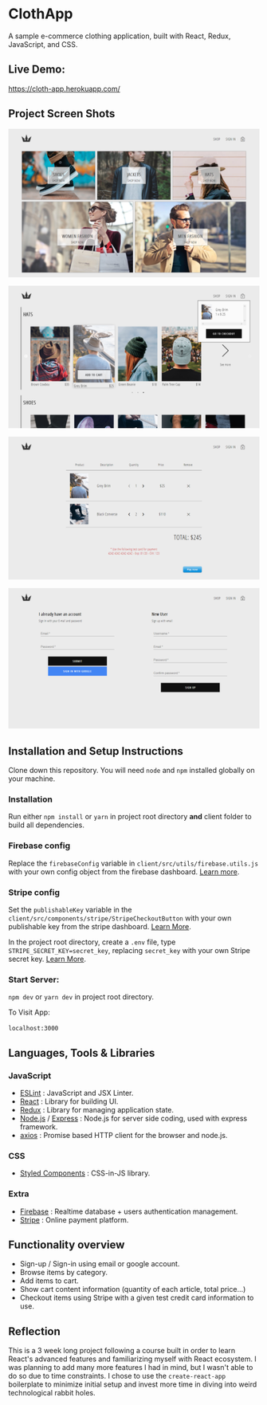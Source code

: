 # ClothApp

A sample e-commerce clothing application, built with React, Redux, JavaScript, and CSS.

## Live Demo:

https://cloth-app.herokuapp.com/

## Project Screen Shots

![Home Page](Screenshots/012d664f.png)

![Shop Page](Screenshots/1f2967af.png)

![Checkout Page](Screenshots/69486e17.png)

![Authentication Page](Screenshots/d1f17093.png)

## Installation and Setup Instructions

Clone down this repository. You will need `node` and `npm` installed globally on your machine.  

### Installation

Run either `npm install` or `yarn` in project root directory **and** client folder to build all dependencies.

### Firebase config

Replace the `firebaseConfig` variable in `client/src/utils/firebase.utils.js` with your own config object from the 
firebase dashboard. [Learn more](https://support.google.com/firebase/answer/7015592?hl=en).

### Stripe config

Set the `publishableKey` variable in the `client/src/components/stripe/StripeCheckoutButton` with your own publishable 
key from the stripe dashboard. [Learn More](https://stripe.com/docs/keys).

In the project root directory, create a `.env` file, type `STRIPE_SECRET_KEY=secret_key`, replacing `secret_key` with
 your own Stripe secret key. [Learn More](https://stripe.com/docs/keys).

### Start Server:

`npm dev` or `yarn dev` in project root directory.

To Visit App:

`localhost:3000`

## Languages, Tools & Libraries

### JavaScript

- [ESLint](https://eslint.org) : JavaScript and JSX Linter.
- [React](https://reactjs.org) : Library for building UI.
- [Redux](https://redux.js.org) : Library for managing application state.
- [Node.js](https://nodejs.org) / [Express](https://expressjs.com) : Node.js for server side coding, used with 
express framework.
- [axios](https://github.com/axios/axios) : Promise based HTTP client for the browser and node.js.

### CSS

- [Styled Components](https://www.styled-components.com) : CSS-in-JS library.

### Extra

- [Firebase](https://firebase.google.com/) : Realtime database + users authentication management.
- [Stripe](https://stripe.com/) : Online payment platform.

## Functionality overview

- Sign-up / Sign-in using email or google account.
- Browse items by category.
- Add items to cart.
- Show cart content information (quantity of each article, total price...)
- Checkout items using Stripe with a given test credit card information to use.

## Reflection

This is a 3 week long project following a course built in order to learn React's advanced features and familiarizing 
myself 
with React ecosystem.
I was planning to add many more features I had in mind, but I wasn't able to do so due to time constraints.
I chose to use the `create-react-app` boilerplate to minimize initial setup and invest more time in diving into weird technological rabbit holes.
